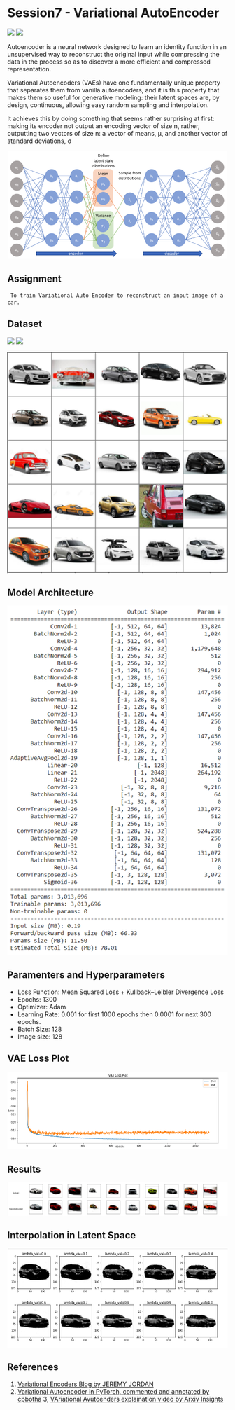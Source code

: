 # Session7 - Variational AutoEncoder 
[![](https://img.shields.io/badge/Website-green.svg)]() [![](https://colab.research.google.com/assets/colab-badge.svg)](https://github.com/SVGS-EVA4/Phase2/blob/master/S7-Variational_AutoEncoders/VAE_Final.ipynb) 

Autoencoder is a neural network designed to learn an identity function in an unsupervised way to reconstruct the original input while compressing the data in the process so as to discover a more efficient and compressed representation.

Variational Autoencoders (VAEs) have one fundamentally unique property that separates them from vanilla autoencoders, and it is this property that makes them so useful for generative modeling: their latent spaces are, by design, continuous, allowing easy random sampling and interpolation.

It achieves this by doing something that seems rather surprising at first: making its encoder not output an encoding vector of size n, rather, outputting two vectors of size n: a vector of means, μ, and another vector of standard deviations, σ


<p align="center"><img src = "https://github.com/SVGS-EVA4/Phase2/blob/master/S7-Variational_AutoEncoders/asset/VAE_Architecture.png" width = '500'/></p>

## **Assignment**

     To train Variational Auto Encoder to reconstruct an input image of a car.


## **Dataset**



[![](https://img.shields.io/badge/DataSet-blue.svg)](https://drive.google.com/file/d/1G5sKYPPYAteKzWn6fWsACtIF9W635Frx/view?usp=sharing)
[![](https://img.shields.io/badge/Data%20Preprocessing-blue.svg)](https://github.com/SVGS-EVA4/Phase2/blob/master/S6-Generative_Adversarial_Networks/Preprocessing.ipynb)



<p align="center"><img src = "https://raw.githubusercontent.com/SVGS-EVA4/Phase2/master/S7-Variational_AutoEncoders/asset/ds.png" /></p>


## **Model Architecture**


![](https://raw.githubusercontent.com/SVGS-EVA4/Phase2/master/S7-Variational_AutoEncoders/asset/vae.png)


## **Paramenters and Hyperparameters**
* Loss Function: Mean Squared Loss + Kullback–Leibler Divergence Loss
* Epochs: 1300
* Optimizer: Adam
* Learning Rate: 0.001 for first 1000 epochs then 0.0001 for next 300 epochs.
* Batch Size: 128
* Image size: 128


## **VAE Loss Plot**

![](https://raw.githubusercontent.com/SVGS-EVA4/Phase2/master/S7-Variational_AutoEncoders/asset/loss_graph.png)

## **Results**


![](https://raw.githubusercontent.com/SVGS-EVA4/Phase2/master/S7-Variational_AutoEncoders/asset/eval.png)

## **Interpolation in Latent Space**
![](https://github.com/SVGS-EVA4/Phase2/blob/master/S7-Variational_AutoEncoders/asset/interpolate.png)

## **References**
1. [Variational Encoders Blog by JEREMY JORDAN](https://www.jeremyjordan.me/variational-autoencoders/)
2. [Variational Autoencoder in PyTorch, commented and annotated by cpbotha](https://vxlabs.com/2017/12/08/variational-autoencoder-in-pytorch-commented-and-annotated/)
3, [VAriational Avutoenders explaination video by Arxiv Insights](https://youtu.be/9zKuYvjFFS8)
